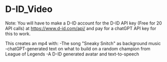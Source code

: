 # D-ID_Video
Note: You will have to make a D-ID account for the D-ID API key (Free for 20 API calls) at https://www.d-id.com/api/ 
and pay for a chatGPT API key for this to work.

This creates an mp4 with: 
-The song "Sneaky Snitch" as background music
-chatGPT-generated text on what to build on a random champion from League of Legends
-A D-ID generated avatar and text-to-speech
